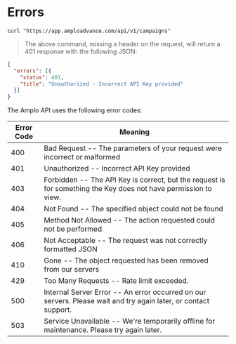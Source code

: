 # Errors


```shell
curl "https://app.amploadvance.com/api/v1/campaigns"
```

> The above command, missing a header on the request, will return a 401 response with the following JSON:

```json
{
  "errors": [{
    "status": 401,
    "title": "Unauthorized - Incorrect API Key provided"
  }]
}
```

The Amplo API uses the following error codes:

Error Code | Meaning
---------- | -------
400 | Bad Request -- The parameters of your request were incorrect or malformed
401 | Unauthorized -- Incorrect API Key provided
403 | Forbidden -- The API Key is correct, but the request is for something the Key does not have permission to view.
404 | Not Found -- The specified object could not be found
405 | Method Not Allowed -- The action requested could not be performed
406 | Not Acceptable -- The request was not correctly formatted JSON
410 | Gone -- The object requested has been removed from our servers
429 | Too Many Requests -- Rate limit exceeded.  
500 | Internal Server Error -- An error occurred on our servers.  Please wait and try again later, or contact support.
503 | Service Unavailable -- We're temporarily offline for maintenance. Please try again later.
